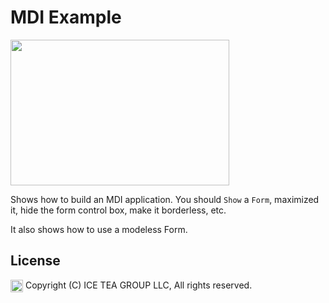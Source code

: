 MDI Example
====

<img src="https://raw.githubusercontent.com/iceteagroup/wisej-examples/master/Support/Images/MDIExample.png" width="350" height="233">

Shows how to build an MDI application. You should `Show` a `Form`, maximized it, hide the form control box, make it borderless, etc.

It also shows how to use a modeless Form.

License
-------
<img src="http://iceteagroup.com/wp-content/uploads/2017/01/Square-64x64-trasp.png" height="20" align="top"> Copyright (C) ICE TEA GROUP LLC, All rights reserved.
